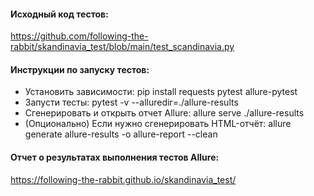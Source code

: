 #### Исходный код тестов: 
https://github.com/following-the-rabbit/skandinavia_test/blob/main/test_scandinavia.py

#### Инструкции по запуску тестов:
* Установить зависимости: pip install requests pytest allure-pytest
* Запусти тесты: pytest -v --alluredir=./allure-results
* Сгенерировать и открыть отчет Allure: allure serve ./allure-results
* (Опционально) Если нужно сгенерировать HTML-отчёт: allure generate allure-results -o allure-report --clean

#### Отчет о результатах выполнения тестов Allure: 
https://following-the-rabbit.github.io/skandinavia_test/
